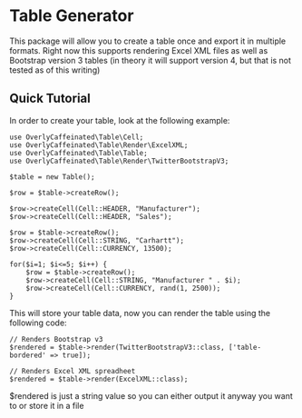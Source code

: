 # Table Generator

This package will allow you to create a table once and export it in multiple 
formats. Right now this supports rendering Excel XML files as well as 
Bootstrap version 3 tables (in theory it will support version 4, but that is
not tested as of this writing)

## Quick Tutorial
In order to create your table, look at the following example:

```
use OverlyCaffeinated\Table\Cell;
use OverlyCaffeinated\Table\Render\ExcelXML;
use OverlyCaffeinated\Table\Table;
use OverlyCaffeinated\Table\Render\TwitterBootstrapV3;

$table = new Table();

$row = $table->createRow();

$row->createCell(Cell::HEADER, "Manufacturer");
$row->createCell(Cell::HEADER, "Sales");

$row = $table->createRow();
$row->createCell(Cell::STRING, "Carhartt");
$row->createCell(Cell::CURRENCY, 13500);

for($i=1; $i<=5; $i++) {
    $row = $table->createRow();
    $row->createCell(Cell::STRING, "Manufacturer " . $i);
    $row->createCell(Cell::CURRENCY, rand(1, 2500));
}
```

This will store your table data, now you can render the table using the
following code:

```
// Renders Bootstrap v3
$rendered = $table->render(TwitterBootstrapV3::class, ['table-bordered' => true]);

// Renders Excel XML spreadheet
$rendered = $table->render(ExcelXML::class);
```

$rendered is just a string value so you can either output it anyway you want 
to or store it in a file